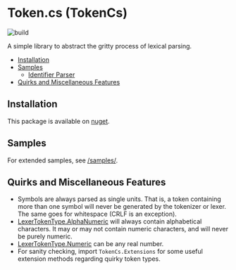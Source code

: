 # Token.cs (TokenCs)

![build](https://github.com/zeplar-exe/Token.cs/actions/workflows/dotnet.yml/badge.svg)

A simple library to abstract the gritty process of lexical parsing.

- [Installation](#installation)
- [Samples](#samples)
  - [Identifier Parser](./samples/identifier_parser.cs)
- [Quirks and Miscellaneous Features](#quirks-and-miscellaneous-features)

## Installation

This package is available on [nuget](https://www.nuget.org/packages/TokenCs).

## Samples

For extended samples, see [/samples/](./samples).

## Quirks and Miscellaneous Features

- Symbols are always parsed as single units. That is, a token containing more than one symbol will never be generated by
the tokenizer or lexer. The same goes for whitespace (CRLF is an exception).
- [LexerTokenType.AlphaNumeric](./Token.cs/LexerTokenType.cs#L16) will always contain alphabetical characters.
It may or may not contain numeric characters, and will never be purely numeric.
- [LexerTokenType.Numeric](./Token.cs/LexerTokenType.cs#L20) can be any real number.
- For sanity checking, import `TokenCs.Extensions` for some useful extension methods regarding quirky token types.